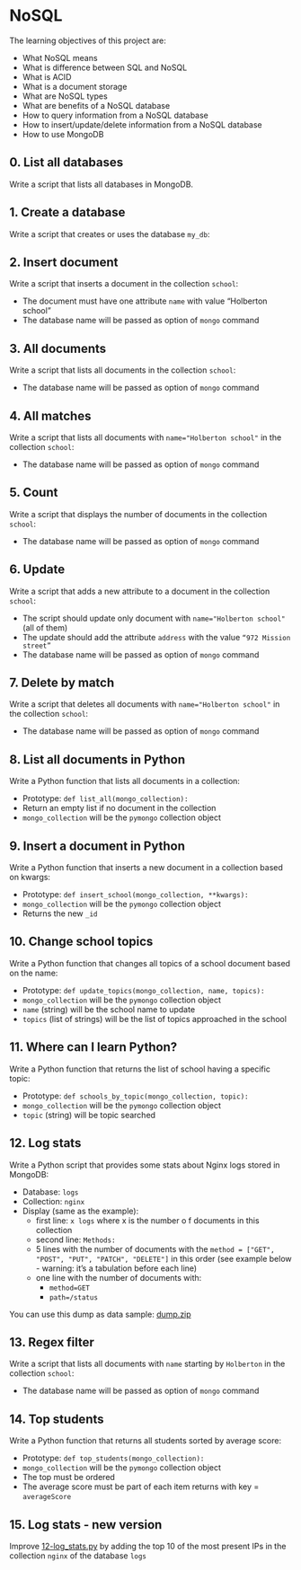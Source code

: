# NoSQL

The learning objectives of this project are:

- What NoSQL means
- What is difference between SQL and NoSQL
- What is ACID
- What is a document storage
- What are NoSQL types
- What are benefits of a NoSQL database
- How to query information from a NoSQL database
- How to insert/update/delete information from a NoSQL database
- How to use MongoDB

## 0. List all databases
Write a script that lists all databases in MongoDB.

## 1. Create a database 
Write a script that creates or uses the database `my_db`:

## 2. Insert document
Write a script that inserts a document in the collection `school`:

- The document must have one attribute `name` with value “Holberton school”
- The database name will be passed as option of `mongo` command

## 3. All documents
Write a script that lists all documents in the collection `school`:

- The database name will be passed as option of `mongo` command

## 4. All matches
Write a script that lists all documents with `name="Holberton school"` in the collection `school`:

- The database name will be passed as option of `mongo` command

## 5. Count
Write a script that displays the number of documents in the collection `school`:

- The database name will be passed as option of `mongo` command

## 6. Update
Write a script that adds a new attribute to a document in the collection `school`:

- The script should update only document with `name="Holberton school"` (all of them)
- The update should add the attribute `address` with the value `“972 Mission street”`
- The database name will be passed as option of `mongo` command

## 7. Delete by match 
Write a script that deletes all documents with `name="Holberton school"` in the collection `school`:

- The database name will be passed as option of `mongo` command

## 8. List all documents in Python
Write a Python function that lists all documents in a collection:

- Prototype: `def list_all(mongo_collection):`
- Return an empty list if no document in the collection
- `mongo_collection` will be the `pymongo` collection object

## 9. Insert a document in Python
Write a Python function that inserts a new document in a collection based on kwargs:

- Prototype: `def insert_school(mongo_collection, **kwargs):`
- `mongo_collection` will be the `pymongo` collection object
- Returns the new `_id`

## 10. Change school topics
Write a Python function that changes all topics of a school document based on the name:

- Prototype: `def update_topics(mongo_collection, name, topics):`
- `mongo_collection` will be the `pymongo` collection object
- `name` (string) will be the school name to update
- `topics` (list of strings) will be the list of topics approached in the school

## 11. Where can I learn Python?
Write a Python function that returns the list of school having a specific topic:

- Prototype: `def schools_by_topic(mongo_collection, topic):`
- `mongo_collection` will be the `pymongo` collection object
- `topic` (string) will be topic searched

## 12. Log stats
Write a Python script that provides some stats about Nginx logs stored in MongoDB:

- Database: `logs`
- Collection: `nginx`
- Display (same as the example):
  - first line: `x logs` where x is the number o f documents in this collection
  - second line: `Methods:`
  - 5 lines with the number of documents with the `method = ["GET", "POST", "PUT", "PATCH", "DELETE"]` in this order (see example below - warning: it’s a tabulation before each line)
  - one line with the number of documents with:
    - `method=GET`
    - `path=/status`

You can use this dump as data sample: [dump.zip](https://s3.amazonaws.com/intranet-projects-files/holbertonschool-webstack/411/dump.zip)

## 13. Regex filter
Write a script that lists all documents with `name` starting by `Holberton` in the collection `school`:

- The database name will be passed as option of `mongo` command

## 14. Top students
Write a Python function that returns all students sorted by average score:

- Prototype: `def top_students(mongo_collection):`
- `mongo_collection` will be the `pymongo` collection object
- The top must be ordered
- The average score must be part of each item returns with key = `averageScore`

## 15. Log stats - new version
Improve [12-log_stats.py](./12-log_stats.py) by adding the top 10 of the most present IPs in the collection `nginx` of the database `logs`
